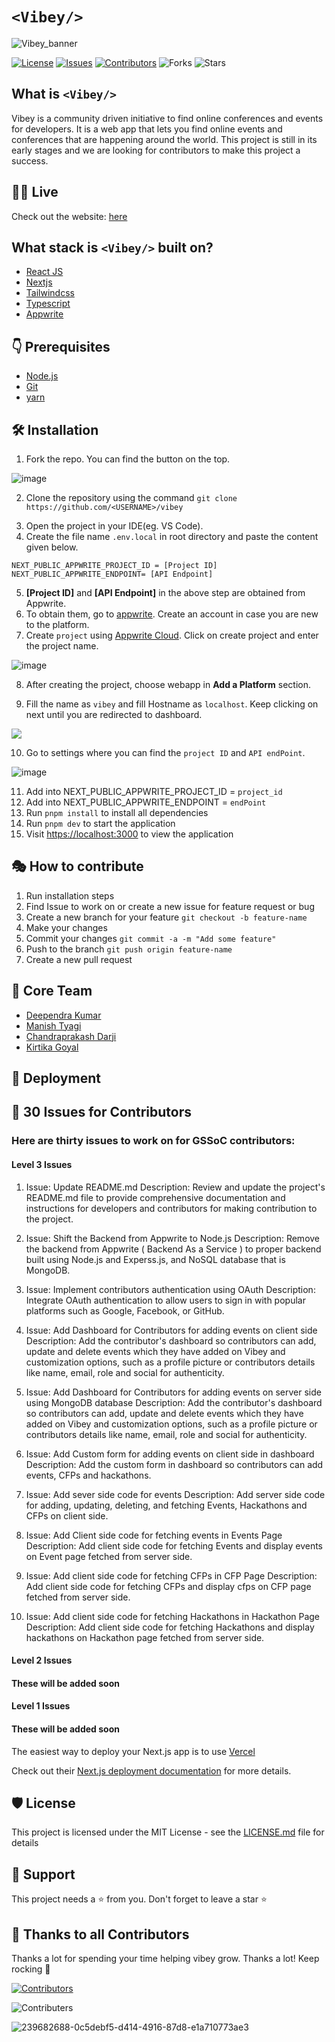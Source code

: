 # `<Vibey/>`
![Vibey_banner](https://github.com/UniKonf/vibey/assets/68677868/e9679005-91e3-4ded-8ee4-d99a9943298f)



[![License](https://img.shields.io/badge/License-MIT-green.svg)](https://opensource.org/licenses/mit/) [![Issues](https://img.shields.io/github/issues/UniKonf/vibey)](https://github.com/UniKonf/vibey/issues) [![Contributors](https://img.shields.io/github/contributors/UniKonf/vibey)](https://github.com/UniKonf/vibey/graphs/contributors) ![Forks](https://img.shields.io/github/forks/UniKonf/vibey) ![Stars](https://img.shields.io/github/stars/UniKonf/vibey)

## What is `<Vibey/>`

Vibey is a community driven initiative to find online conferences and events for developers. It is a web app that lets you find online events and conferences that are happening around the world. This project is still in its early stages and we are looking for contributors to make this project a success.

## 👨‍💻 Live

Check out the website: [here](https://www.vibey.live/)

## What stack is `<Vibey/>` built on?

- [React JS](https://reactjs.org/)
- [Nextjs](https://nextjs.org/)
- [Tailwindcss](https://tailwindcss.com/)
- [Typescript](https://www.typescriptlang.org/)
- [Appwrite](https://appwrite.io)

## 👇 Prerequisites

- [Node.js](https://nodejs.org/en/)
- [Git](https://git-scm.com/)
- [yarn](https://yarnpkg.com/)

## 🛠️ Installation

1. Fork the repo. You can find the button on the top.

![image](https://github.com/Shalini469717/vibey/assets/99305545/da165a82-2905-4111-a18b-e4f3ad020306)

2. Clone the repository using the command `git clone https://github.com/<USERNAME>/vibey`
<!-- 3. Run `cd vibey` to change the working directory. -->
3. Open the project in your IDE(eg. VS Code).
4. Create the file name `.env.local` in root directory and paste the content given below.
<!-- 4. Create a file with extension `.env.local`. Add the following data into the file. -->

```
NEXT_PUBLIC_APPWRITE_PROJECT_ID = [Project ID]
NEXT_PUBLIC_APPWRITE_ENDPOINT= [API Endpoint]
```

5. **[Project ID]** and **[API Endpoint]** in the above step are obtained from Appwrite.
6. To obtain them, go to [appwrite](https://appwrite.io/). Create an account in case you are new to the platform.
7. Create `project` using [Appwrite Cloud](https://appwrite.io/docs/getting-started-for-web). Click on create project and enter the project name.

![image](https://github.com/Shalini469717/vibey/assets/99305545/3d6cdbc6-a0e6-46ee-9805-81dd34736149)

<!-- <img src = "https://github.com/Shalini469717/vibey/assets/99305545/99c7411b-28ba-45f6-ab75-e20e8aec309e" width = "800" height = "400"> -->

8. After creating the project, choose webapp in **Add a Platform** section.

<!-- ![image](https://github.com/Shalini469717/vibey/assets/99305545/be186627-10f8-4e14-a069-7ca96f4aa6ce) -->

9. Fill the name as `vibey` and fill Hostname as `localhost`. Keep clicking on next until you are redirected to dashboard.

<img src = "https://github.com/Shalini469717/vibey/assets/99305545/3a9d55dc-556f-494d-bca8-00f479ba3ebe">

10. Go to settings where you can find the `project ID` and `API endPoint`.

![image](https://github.com/Shalini469717/vibey/assets/99305545/6933ced5-b90e-4ad9-9bb6-0914970226bf)

11. Add into NEXT_PUBLIC_APPWRITE_PROJECT_ID = `project_id`
12. Add into NEXT_PUBLIC_APPWRITE_ENDPOINT = `endPoint`
13. Run `pnpm install` to install all dependencies
14. Run `pnpm dev` to start the application
15. Visit <https://localhost:3000> to view the application

## 🎭 How to contribute

1. Run installation steps
2. Find Issue to work on or create a new issue for feature request or bug
3. Create a new branch for your feature `git checkout -b feature-name`
4. Make your changes
5. Commit your changes `git commit -a -m "Add some feature"`
6. Push to the branch `git push origin feature-name`
7. Create a new pull request

## 👥 Core Team

- [Deependra Kumar](https://github.com/Deepu178)
- [Manish Tyagi](https://github.com/money8203)
- [Chandraprakash Darji](https://github.com/Chandraprakash-Darji)
- [Kirtika Goyal](https://github.com/Kirtikagoyal)

## 🚀 Deployment

## 👥 30 Issues for Contributors

### Here are thirty issues to work on for GSSoC contributors:

#### Level 3 Issues

1. Issue: Update README.md
   Description: Review and update the project's README.md file to provide comprehensive
   documentation and instructions for developers and contributors for making contribution to the
   project.

2. Issue: Shift the Backend from Appwrite to Node.js
   Description: Remove the backend from Appwrite ( Backend As a Service ) to proper backend built
   using Node.js and Experss.js, and NoSQL database that is MongoDB.

3. Issue: Implement contributors authentication using OAuth
   Description: Integrate OAuth authentication to allow users to sign in with popular platforms
   such as Google, Facebook, or GitHub.

4. Issue: Add Dashboard for Contributors for adding events on client side
   Description: Add the contributor's dashboard so contributors can add, update and delete events
   which they have added on Vibey and customization options, such as a profile picture or
   contributors details like name, email, role and social for authenticity.

5. Issue: Add Dashboard for Contributors for adding events on server side using MongoDB database
   Description: Add the contributor's dashboard so contributors can add, update and delete events
   which they have added on Vibey and customization options, such as a profile picture or
   contributors details like name, email, role and social for authenticity.

6. Issue: Add Custom form for adding events on client side in dashboard
   Description: Add the custom form in dashboard so contributors can add events, CFPs and
   hackathons.

7. Issue: Add sever side code for events
   Description: Add server side code for adding, updating, deleting, and fetching Events,
   Hackathons and CFPs on client side.

8. Issue: Add Client side code for fetching events in Events Page
   Description: Add client side code for fetching Events and display events on Event page fetched
   from server side.

9. Issue: Add client side code for fetching CFPs in CFP Page
   Description: Add client side code for fetching CFPs and display cfps on CFP page fetched
   from server side.

10. Issue: Add client side code for fetching Hackathons in Hackathon Page
    Description: Add client side code for fetching Hackathons and display hackathons on Hackathon
    page fetched from server side.

#### Level 2 Issues

#### These will be added soon

#### Level 1 Issues

#### These will be added soon

The easiest way to deploy your Next.js app is to use [Vercel](https://vercel.com/new?utm_medium=default-template&filter=next.js&utm_source=create-next-app&utm_campaign=create-next-app-readme)

Check out their [Next.js deployment documentation](https://nextjs.org/docs/deployment) for more details.

## 🛡️ License

This project is licensed under the MIT License - see the [LICENSE.md](./LICENSE) file for details

## 🙏 Support

This project needs a ⭐️ from you. Don't forget to leave a star ⭐️

## 💪 Thanks to all Contributors

Thanks a lot for spending your time helping vibey grow. Thanks a lot! Keep rocking 🍻

[![Contributors](https://contrib.rocks/image?repo=UniKonf/vibey)](https://github.com/UniKonf/vibey/graphs/contributors)

![Contributers](https://camo.githubusercontent.com/37b009b52b3a9af7886f52e75cd76d1b32fef331ab1dc2108089c0ced0b7635f/68747470733a2f2f7777772e6461746f636d732d6173736574732e636f6d2f33313034392f313631383938333239372d706f77657265642d62792d76657263656c2e737667)

![239682688-0c5debf5-d414-4916-87d8-e1a710773ae3](https://github.com/UniKonf/vibey/assets/68677868/c2bec790-2ad7-4f22-aa3a-e201e7a11324)
